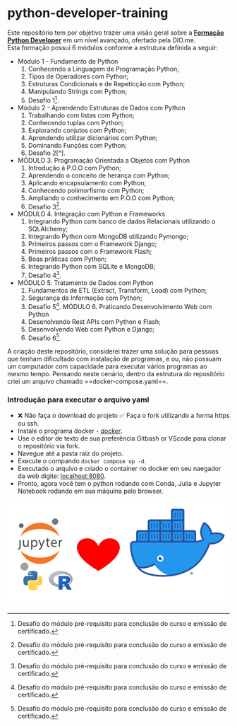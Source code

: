# python-developer-training

Este repositório tem por objetivo trazer uma visão geral sobre a <b>[Formação Python Developer](https://dio.me/curso-intensivo-python/AFMNN17O1R6T)</b> em um nível avançado, ofertado pela DIO.me.<br />
Esta formação possui 6 módulos conforme a estrutura definida a seguir:

- Módulo 1 - Fundamento de Python
    1. Conhecendo a Linguagem de Programação Python;
    2. Tipos de Operadores com Python;
    3. Estruturas Condicionais e de Repeticção com Python;
    4. Manipulando Strings com Python;
    5. Desafio 1[^1].
- Módulo 2 - Aprendendo Estruturas de Dados com Python
    1. Trabalhando com listas com Python;
    2. Conhecendo tuplas com Python;
    3. Explorando conjutos com Python;
    4. Aprendendo utilizar dicionários com Python;
    5. Dominando Funções com Python;
    6. Desafio 2[^].
- MÓDULO 3. Programação Orientada a Objetos com Python
    1. Introdução à P.O.O com Python;
    2. Aprendendo o conceito de herança com Python;
    3. Aplicando encapsulamento com Python;
    4. Conhecendo polimorfismo com Python;
    5. Ampliando o conhecimento em P.O.O com Python;
    6. Desafio 3[^1].
- MÓDULO 4. Integração com Python e Frameworks
    1. Integrando Python com banco de dados Relacionais utilizando o SQLAlchemy;
    2. Integrando Python com MongoDB utilizando Pymongo;
    3. Primeiros passos com o Framework Django;
    4. Primeiros passos com o Framework Flash;
    5. Boas práticas com Python;
    6. Integrando Python com SQLite e MongoDB;
    7. Desafio 4[^1].
- MÓDULO 5. Tratamento de Dados com Python
    1. Fundamentos de ETL (Extract, Transform, Load) com Python;
    2. Segurança da Informação com Python;
    3. Desafio 5[^1].
  MÓDULO 6. Praticando Desenvolvimento Web com Python
    1. Desenolvendo Rest APIs com Python e Flash;
    2. Desenvolvendo Web com Python e Django;
    3. Desafio 6[^1].

[^1]: Desafio do módulo pré-requisito para conclusão do curso e emissão de certificado.

A criação deste repositório, considerei trazer uma solução para pessoas que tenham dificultado com instalação de programas, e ou, não possuam um computador com capacidade para executar vários programas ao mesmo tempo. Pensando neste cenário, dentro da estrutura do repositório criei um arquivo chamado ==docker-compose.yaml==.

### Introdução para executar o arquivo yaml
- ❌ Não faça o download do projeto    ✅ Faça o fork utilizando a forma https ou ssh.
- Instale o programa docker - *[docker](https://www.docker.com)*.
- Use o editor de texto de sua preferência Gitbash or VScode para clonar o repositório via fork.
- Navegue até a pasta raiz do projeto.
- Execute o compando ```docker compose up -d```.
- Executado o arquivo e criado o container no docker em seu naegador da web digite: <localhost:8080>.
- Pronto, agora você tem o python rodando com Conda, Julia e Jupyter Notebook rodando em sua máquina pelo browser.

![Formação Python Developer](./images//python_docker.png)